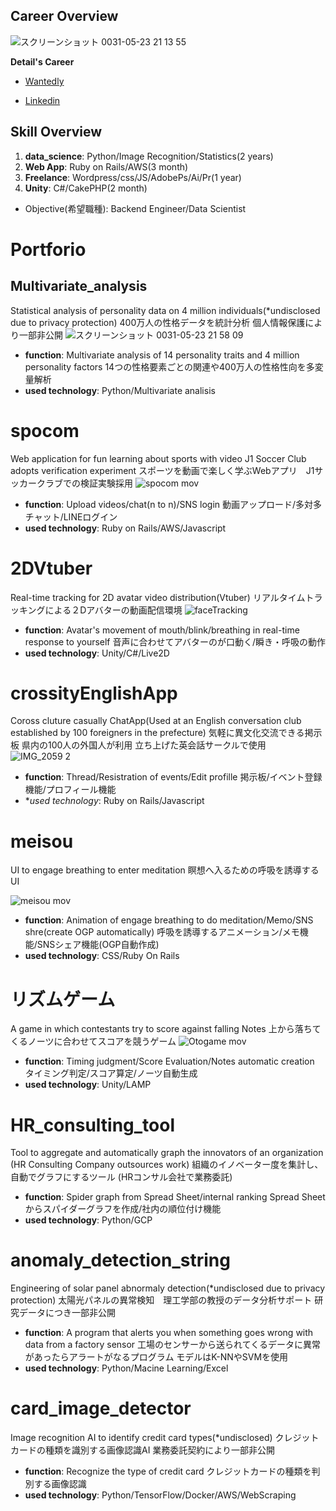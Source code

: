 ## **Career Overview**
![スクリーンショット 0031-05-23 21 13 55](https://user-images.githubusercontent.com/22891587/58253617-d2208a80-7da3-11e9-96a2-a206c55b78ef.png)

**Detail's Career**
- [Wantedly](https://www.wantedly.com/users/17897727)

- [Linkedin](https://www.linkedin.com/in/ryusuke-okazawa-271962130/)

## Skill Overview
1. **data_science**: Python/Image Recognition/Statistics(2 years)
2. **Web App**: Ruby on Rails/AWS(3 month)
3. **Freelance**: Wordpress/css/JS/AdobePs/Ai/Pr(1 year)
4. **Unity**: C#/CakePHP(2 month)

- Objective(希望職種):
Backend Engineer/Data Scientist


# Portforio
## Multivariate_analysis
Statistical analysis of personality data on 4 million individuals(*undisclosed due to privacy protection)
400万人の性格データを統計分析 個人情報保護により一部非公開
![スクリーンショット 0031-05-23 21 58 09](https://user-images.githubusercontent.com/22891587/58254512-e6658700-7da5-11e9-871e-5914219fab1c.png)
- **function**:
Multivariate analysis of 14 personality traits and 4 million personality factors
14つの性格要素ごとの関連や400万人の性格性向を多変量解析
- **used technology**:
Python/Multivariate analisis


# spocom
Web application for fun learning about sports with video J1 Soccer Club adopts verification experiment
スポーツを動画で楽しく学ぶWebアプリ　J1サッカークラブでの検証実験採用
![spocom mov](https://user-images.githubusercontent.com/22891587/58253030-71448280-7da2-11e9-9919-deb72c086ef3.gif)
- **function**:
Upload videos/chat(n to n)/SNS login
動画アップロード/多対多チャット/LINEログイン
- **used technology**:
Ruby on Rails/AWS/Javascript


# 2DVtuber
Real-time tracking for 2D avatar video distribution(Vtuber)
リアルタイムトラッキングによる２Dアバターの動画配信環境
![faceTracking](https://user-images.githubusercontent.com/22891587/58255686-815f6080-7da8-11e9-906d-030a37816787.gif)
- **function**:
Avatar's movement of mouth/blink/breathing in real-time response to yourself
音声に合わせてアバターのが口動く/瞬き・呼吸の動作
- **used technology**:
Unity/C#/Live2D


# crossityEnglishApp
Coross cluture casually ChatApp(Used at an English conversation club established by 100 foreigners in the prefecture)
気軽に異文化交流できる掲示板 県内の100人の外国人が利用 立ち上げた英会話サークルで使用
![IMG_2059 2](https://user-images.githubusercontent.com/22891587/58254132-09436b80-7da5-11e9-988f-6c657d2f8daf.JPG)
- **function**:
Thread/Resistration of events/Edit profille
掲示板/イベント登録機能/プロフィール機能
- **used technology*:
Ruby on Rails/Javascript


# meisou
UI to engage breathing to enter meditation
瞑想へ入るための呼吸を誘導するUI

![meisou mov](https://user-images.githubusercontent.com/22891587/58252751-ccc24080-7da1-11e9-8755-997afc7b30b8.gif)
- **function**:
Animation of engage breathing to do meditation/Memo/SNS shre(create OGP automatically)
呼吸を誘導するアニメーション/メモ機能/SNSシェア機能(OGP自動作成)
- **used technology**:
CSS/Ruby On Rails


# リズムゲーム
A game in which contestants try to score against falling Notes
上から落ちてくるノーツに合わせてスコアを競うゲーム
![Otogame mov](https://user-images.githubusercontent.com/22891587/58257451-e9637600-7dab-11e9-908e-a22b9e012876.gif)

- **function**:
Timing judgment/Score Evaluation/Notes automatic creation
タイミング判定/スコア算定/ノーツ自動生成
- **used technology**:
Unity/LAMP


# HR_consulting_tool
Tool to aggregate and automatically graph the innovators of an organization (HR Consulting Company outsources work)
組織のイノベーター度を集計し、自動でグラフにするツール (HRコンサル会社で業務委託)
- **function**:
Spider graph from Spread Sheet/internal ranking
Spread Sheetからスパイダーグラフを作成/社内の順位付け機能
- **used technology**:
Python/GCP


# anomaly_detection_string
Engineering of solar panel abnormaly detection(*undisclosed due to privacy protection)
太陽光パネルの異常検知　理工学部の教授のデータ分析サポート 研究データにつき一部非公開

- **function**:
A program that alerts you when something goes wrong with data from a factory sensor
工場のセンサーから送られてくるデータに異常があったらアラートがなるプログラム モデルはK-NNやSVMを使用
- **used technology**:
Python/Macine Learning/Excel


# card_image_detector
Image recognition AI to identify credit card types(*undisclosed)
クレジットカードの種類を識別する画像認識AI 業務委託契約により一部非公開
- **function**:
Recognize the type of credit card
クレジットカードの種類を判別する画像認識
- **used technology**:
Python/TensorFlow/Docker/AWS/WebScraping
